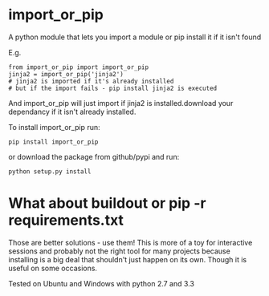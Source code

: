 import_or_pip
=============

A python module that lets you import a module or pip install it if it isn't found

E.g.

    from import_or_pip import import_or_pip
    jinja2 = import_or_pip('jinja2')
    # jinja2 is imported if it's already installed
    # but if the import fails - pip install jinja2 is executed

And import_or_pip will just import if jinja2 is installed.download your dependancy if it isn't already installed.

To install import_or_pip run:

    pip install import_or_pip

or download the package from github/pypi and run:

    python setup.py install


What about buildout or pip -r requirements.txt
=============
Those are better solutions - use them! This is more of a toy for interactive
sessions and probably not the right tool for many projects because installing
is a big deal that shouldn't just happen on its own. Though it is useful on
some occasions.


Tested on Ubuntu and Windows with python 2.7 and 3.3